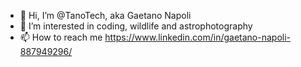- 👋 Hi, I’m @TanoTech, aka Gaetano Napoli 
- 👀 I’m interested in coding, wildlife and astrophotography
- 📫 How to reach me https://www.linkedin.com/in/gaetano-napoli-887949296/

